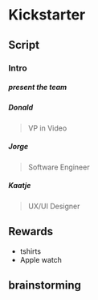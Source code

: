 # Kickstarter


## Script
### Intro
##### present the team

##### Donald
> VP in Video

##### Jorge
> Software Engineer

##### Kaatje
> UX/UI Designer
 

## Rewards
- tshirts
- Apple watch

## brainstorming


